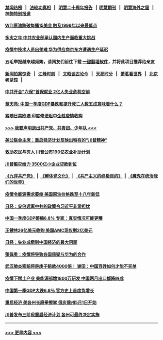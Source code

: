 #### [禁闻热榜](热点新闻.md?t=0)  &nbsp;&nbsp;|&nbsp;&nbsp; [法轮功真相](https://github.com/gfw-breaker/truth/blob/master/README.md?t=0) &nbsp;&nbsp;|&nbsp;&nbsp; [明慧二十周年报告](https://github.com/gfw-breaker/mh-reports/blob/master/README.md?t=0) &nbsp;&nbsp;|&nbsp;&nbsp;[明慧期刊](https://github.com/gfw-breaker/mh-qikan) &nbsp;&nbsp;|&nbsp;&nbsp; [明慧海外之窗](https://github.com/gfw-breaker/mh-news/blob/master/README.md?t=0) &nbsp;&nbsp;|&nbsp;&nbsp; [神韵特别报道](https://github.com/gfw-breaker/mh-news/blob/master/shenyun.md?t=0)
#### [WTI原油跌破每桶15美金 触及1999年以来最低点](../pages/soh7/369151.md?t=04201721) 
#### [多灾之年 中共农业部承认国内生产面临重大挑战](../pages/soh7/369142.md?t=04201721) 
#### [疫情中技术人员出差难 华为供应商京东方遭遇生产延迟](../pages/soh7/369118.md?t=04201721) 
#### 五毛举报越来越频繁，请网友们前往下载 [一键翻墙软件](https://github.com/gfw-breaker/ssr-accounts)，并将此项目推荐给亲友
#### [新闻拍案惊奇](https://github.com/gfw-breaker/banned-news3/blob/master/pages/link4.md?t=04201726) &nbsp;&nbsp;|&nbsp;&nbsp; [江峰时刻](https://github.com/gfw-breaker/banned-news3/blob/master/pages/link4.md?t=04201726) &nbsp;&nbsp;|&nbsp;&nbsp; [文昭谈古论今](https://github.com/gfw-breaker/banned-news3/blob/master/pages/link4.md?t=04201726) &nbsp;&nbsp;|&nbsp;&nbsp; [天亮时分](https://github.com/gfw-breaker/banned-news3/blob/master/pages/link4.md?t=04201726) &nbsp;&nbsp;|&nbsp;&nbsp; [萧茗看世界](https://github.com/gfw-breaker/banned-news3/blob/master/pages/link4.md?t=04201726) &nbsp;&nbsp;|&nbsp;&nbsp; [北京老茶馆](https://github.com/gfw-breaker/banned-news3/blob/master/pages/link4.md?t=04201726) &nbsp;&nbsp;|&nbsp;&nbsp; 
#### [中共开会"六保"首保就业 2亿人失业危机空前](../pages/soh7/368854.md?t=04201721) 
#### [章天亮: 中国一季度GDP暴跌和提升死亡人数五成意味着什么？](../pages/soh7/368965.md?t=04201721) 
#### [紧随日美欧澳 印度修法阻中企趁疫情收购 ](../pages/soh7/368788.md?t=04201721) 
#### [>>> 我要声明退出共产党、共青团、少年队 <<<](https://github.com/begood0513/goodnews/blob/master/quit/letter.md?t=04201726) 
#### [美公联会主席：重启经济计划反映出特有的“川普精神”](../pages/soh7/368692.md?t=04201721) 
#### [救助农民与穷人 川普公布190亿农业补助计划  ](../pages/soh7/368488.md?t=04201721) 
#### [川普赈灾给力 3500亿小企业贷款到位 ](../pages/soh7/368461.md?t=04201721) 
#### [《九评共产党》](https://github.com/begood0513/9ping.md/blob/master/README.md?t=04201726) &nbsp;|&nbsp; [《解体党文化》](../../../../jtdwh.md/blob/master/README.md?t=04201726)  &nbsp;|&nbsp; [《共产主义的终极目的》](../../../../gczydzjmd.md/blob/master/README.md?t=04201726) &nbsp;|&nbsp; [《魔鬼在统治我们的世界》](../../../../mgztzwmdsj.md/blob/master/README.md?t=04201726) 
#### [疫情令能源需求萎缩 美国原油价格跌至十八年新低](../pages/soh7/368476.md?t=04201721) 
#### [日经：安倍远离中共的政策令习近平非常担忧](../pages/soh7/368347.md?t=04201721) 
#### [中国一季度GDP萎缩6.8% 专家：真实情况可能更糟](../pages/soh7/368332.md?t=04201721) 
#### [王健林26亿美元收购 美国AMC现仅剩2亿美元](../pages/soh7/368344.md?t=04201721) 
#### [日经：失业成牵制中国经济的最大问题](../pages/soh7/368338.md?t=04201721) 
#### [蓬佩奥：疫情将导致各国质疑与华为的合作](../pages/soh7/368260.md?t=04201721) 
#### [武汉肺炎索赔将是庚子赔款4000倍！ 谢田：中国百姓如何才能不买单](../pages/soh7/368158.md?t=04201721) 
#### [疫情下稀土产业  美能源部增1800万研发 中国两月出口额降四成](../pages/soh7/367957.md?t=04201721) 
#### [中国第一季GDP大跌6.8％ 官方史上首度负增长](../pages/soh7/368065.md?t=04201721) 
#### [重启经济 美各州长磨拳擦掌 俄亥俄州5月1日开始](../pages/soh7/368089.md?t=04201721) 
#### [川普发布三阶段重启经济计划 各州可最终决定实施](../pages/soh7/367954.md?t=04201721) 

----
#### [ >>> 更早内容 <<< ](../indexes/soh7-earlier.md?t=04201726)
